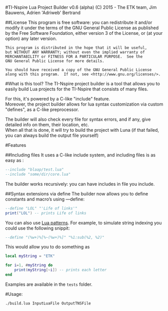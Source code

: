 #TI-Nspire Lua Project Builder v0.6 (alpha)
 (C) 2015 - The ETK team,
 Jim Bauwens, Adrien 'Adriweb' Bertrand

##License
	This program is free software: you can redistribute it and/or modify
	it under the terms of the GNU General Public License as published by
	the Free Software Foundation, either version 3 of the License, or
	(at your option) any later version.

	This program is distributed in the hope that it will be useful,
	but WITHOUT ANY WARRANTY; without even the implied warranty of
	MERCHANTABILITY or FITNESS FOR A PARTICULAR PURPOSE.  See the
	GNU General Public License for more details.

	You should have received a copy of the GNU General Public License
	along with this program.  If not, see <http://www.gnu.org/licenses/>.

#What is this tool?
The TI-Nspire project builder is a tool that allows you to easily build Lua projects for the TI-Nspire that consists of many files.

For this, it's powered by a C-like "include" feature.  
Moreover, the project builder allows for lua syntax customization via custom "defines", as a C-like preprocessor.

The builder will also check every file for syntax errors, and if any, give detailed info on them, their location, etc.  
When all that is done, it will try to build the project with Luna (if that failed, you can always build the output file yourself)

#Features

##Including files
It uses a C-like include system, and including files is as easy as :
```lua
--include "blaap/test.lua"
--include "some/dir/core.lua"
```
The builder works recursively: you can have includes in file you include.

##Syntax extensions via define
The builder now allows you to define constants and macro’s using —define:

```lua
--define "LOL" "'Life of links'"
print("LOL") -- prints Life of links
```

You can also use [Lua patterns](http://www.lua.org/pil/20.2.html). For example, to simulate string indexing you could use the following snippit:

```lua
--define "(%w+)%[%~(%w+)%]" "%1:sub(%2, %2)"
```
This would allow you to do something as
```lua
local myString = "ETK"

for i=1, #myString do
	print(myString[~i]) -- prints each letter
end
```

Examples are available in the `tests` folder.

#Usage:

	./build.lua InputLuaFile OutputTNSFile
